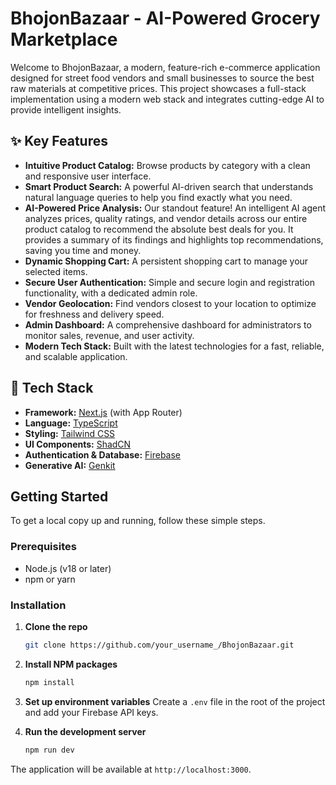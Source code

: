# BhojonBazaar - AI-Powered Grocery Marketplace

Welcome to BhojonBazaar, a modern, feature-rich e-commerce application designed for street food vendors and small businesses to source the best raw materials at competitive prices. This project showcases a full-stack implementation using a modern web stack and integrates cutting-edge AI to provide intelligent insights.

## ✨ Key Features

- **Intuitive Product Catalog:** Browse products by category with a clean and responsive user interface.
- **Smart Product Search:** A powerful AI-driven search that understands natural language queries to help you find exactly what you need.
- **AI-Powered Price Analysis:** Our standout feature! An intelligent AI agent analyzes prices, quality ratings, and vendor details across our entire product catalog to recommend the absolute best deals for you. It provides a summary of its findings and highlights top recommendations, saving you time and money.
- **Dynamic Shopping Cart:** A persistent shopping cart to manage your selected items.
- **Secure User Authentication:** Simple and secure login and registration functionality, with a dedicated admin role.
- **Vendor Geolocation:** Find vendors closest to your location to optimize for freshness and delivery speed.
- **Admin Dashboard:** A comprehensive dashboard for administrators to monitor sales, revenue, and user activity.
- **Modern Tech Stack:** Built with the latest technologies for a fast, reliable, and scalable application.

## 🚀 Tech Stack

- **Framework:** [Next.js](https://nextjs.org/) (with App Router)
- **Language:** [TypeScript](https://www.typescriptlang.org/)
- **Styling:** [Tailwind CSS](https://tailwindcss.com/)
- **UI Components:** [ShadCN](https://ui.shadcn.com/)
- **Authentication & Database:** [Firebase](https://firebase.google.com/)
- **Generative AI:** [Genkit](https://firebase.google.com/docs/genkit)

## Getting Started

To get a local copy up and running, follow these simple steps.

### Prerequisites

- Node.js (v18 or later)
- npm or yarn

### Installation

1.  **Clone the repo**
    ```sh
    git clone https://github.com/your_username_/BhojonBazaar.git
    ```
2.  **Install NPM packages**
    ```sh
    npm install
    ```
3.  **Set up environment variables**
    Create a `.env` file in the root of the project and add your Firebase API keys.

4.  **Run the development server**
    ```sh
    npm run dev
    ```

The application will be available at `http://localhost:3000`.
